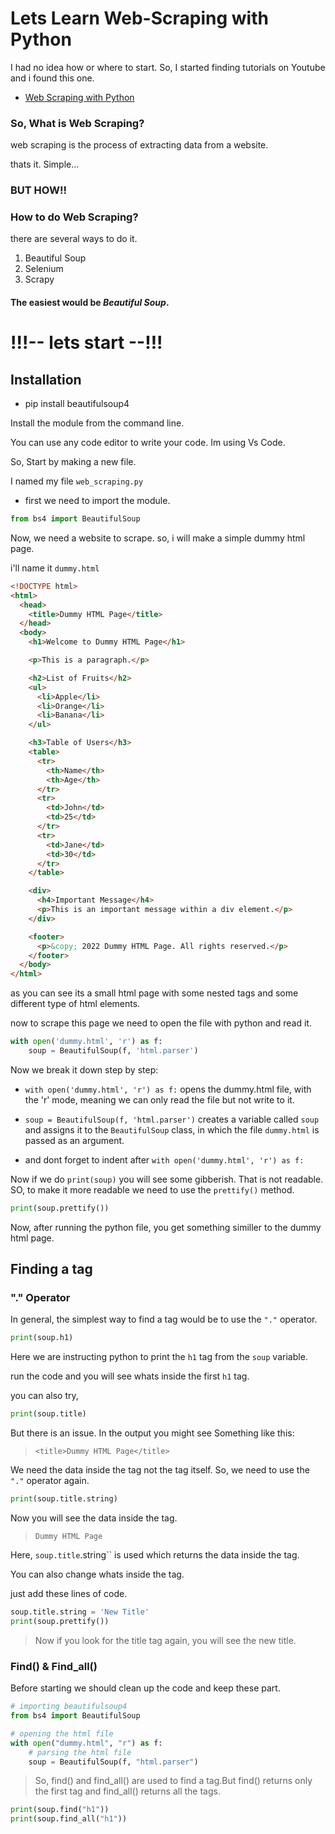 # Lets Learn Web-Scraping with Python

I had no idea how or where to start. So, I started finding tutorials on Youtube and i found this one.

- <a href="https://www.youtube.com/watch?v=7b3j1uNcF6E">Web Scraping with Python</a>

### So, What is Web Scraping?

web scraping is the process of extracting data from a website.

thats it. Simple...

### BUT HOW!!

### How to do Web Scraping?

there are several ways to do it.

1. Beautiful Soup
2. Selenium
3. Scrapy

#### The easiest would be <i>Beautiful Soup</i>.

# !!!-- lets start --!!!

## Installation

- pip install beautifulsoup4

Install the module from the command line.

You can use any code editor to write your code. Im using Vs Code.

So, Start by making a new file.

I named my file <code>web_scraping.py</code>

- first we need to import the module.

```python
from bs4 import BeautifulSoup
```

Now, we need a website to scrape. so, i will make a simple dummy html page.

i'll name it <code>dummy.html</code>

```html
<!DOCTYPE html>
<html>
  <head>
    <title>Dummy HTML Page</title>
  </head>
  <body>
    <h1>Welcome to Dummy HTML Page</h1>

    <p>This is a paragraph.</p>

    <h2>List of Fruits</h2>
    <ul>
      <li>Apple</li>
      <li>Orange</li>
      <li>Banana</li>
    </ul>

    <h3>Table of Users</h3>
    <table>
      <tr>
        <th>Name</th>
        <th>Age</th>
      </tr>
      <tr>
        <td>John</td>
        <td>25</td>
      </tr>
      <tr>
        <td>Jane</td>
        <td>30</td>
      </tr>
    </table>

    <div>
      <h4>Important Message</h4>
      <p>This is an important message within a div element.</p>
    </div>

    <footer>
      <p>&copy; 2022 Dummy HTML Page. All rights reserved.</p>
    </footer>
  </body>
</html>
```

as you can see its a small html page with some nested tags and some different type of html elements.

now to scrape this page we need to open the file with python and read it.

```python
with open('dummy.html', 'r') as f:
    soup = BeautifulSoup(f, 'html.parser')
```

Now we break it down step by step:

- `with open('dummy.html', 'r') as f:` opens the dummy.html file, with the 'r' mode, meaning we can only read the file but not write to it.

- `soup = BeautifulSoup(f, 'html.parser')` creates a variable called <code>soup</code> and assigns it to the <code>BeautifulSoup</code> class, in which the file <code>dummy.html</code> is passed as an argument.

- and dont forget to indent after `with open('dummy.html', 'r') as f:`

Now if we do `print(soup)` you will see some gibberish. That is not readable. SO, to make it more readable we need to use the <code>prettify()</code> method.

```python
print(soup.prettify())
```

Now, after running the python file, you get something similler to the dummy html page.

## Finding a tag

### "." Operator

In general, the simplest way to find a tag would be to use the <code>"."</code> operator.

```python
print(soup.h1)
```

Here we are instructing python to print the <code>h1</code> tag from the <code>soup</code> variable.

run the code and you will see whats inside the first <code>h1</code> tag.

you can also try,
```python
print(soup.title)
```
But there is an issue. In the output you might see Something like this:

> `<title>Dummy HTML Page</title>`

We need the data inside the tag not the tag itself. So, we need to use the <code>"."</code> operator again.

```python
print(soup.title.string)
```

Now you will see the data inside the tag.

> `Dummy HTML Page`

Here, `soup.title`.string`` is used which returns the data inside the tag.

You can also change whats inside the tag.

just add these lines of code.

```python 
soup.title.string = 'New Title'
print(soup.prettify())
```

> Now if you look for the title tag again, you will see the new title.


### Find() & Find_all()

Before starting we should clean up the code and keep these part.

```python
# importing beautifulsoup4
from bs4 import BeautifulSoup

# opening the html file
with open("dummy.html", "r") as f:
    # parsing the html file
    soup = BeautifulSoup(f, "html.parser")
```

> So, find() and find_all() are used to find a tag.But find() returns only the first tag and find_all() returns all the tags.

```python
print(soup.find("h1"))
print(soup.find_all("h1"))
```
